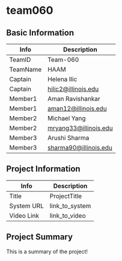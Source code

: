 # team060

## Basic Information

|   Info      |        Description     |
| ----------- | ---------------------- |
| TeamID      |        Team-060        |
| TeamName    |         HAAM           |
| Captain     |       Helena Ilic      |
| Captain     |  hilic2@illinois.edu   |
| Member1     |    Aman Ravishankar    |
| Member1     |   aman12@illinois.edu  |
| Member2     |     Michael Yang       |
| Member2     |  mryang33@illinois.edu |
| Member3     |     Arushi Sharma      |
| Member3     | sharma90@illinois.edu  |

## Project Information

|   Info      |        Description     |
| ----------- | ---------------------- |
|  Title      |       ProjectTitle     |
| System URL  |      link_to_system    |
| Video Link  |      link_to_video     |

## Project Summary

This is a summary of the project!
